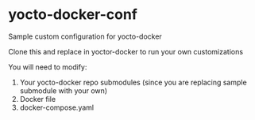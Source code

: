 # yocto-docker-conf
Sample custom configuration for yocto-docker

Clone this and replace in yoctor-docker to run your own customizations

You will need to modify:
1. Your yocto-docker repo submodules (since you are replacing sample submodule with your own)
1. Docker file
1. docker-compose.yaml
